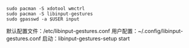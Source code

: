 ```
sudo pacman -S xdotool wmctrl
sudo pacman -S libinput-gestures
sudo gpasswd -a $USER input
```
默认配置文件：/etc/libinput-gestures.conf
用户配置：~/.config/libinput-gestures.conf
启动：libinput-gestures-setup start
